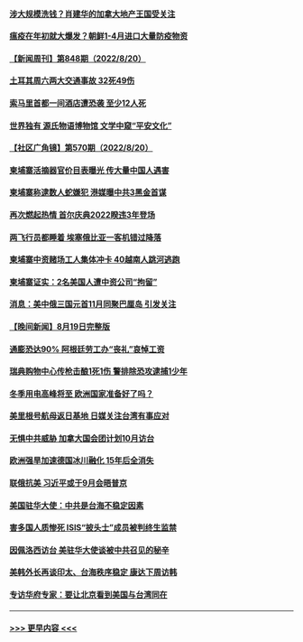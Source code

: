 #### [涉大规模洗钱？肖建华的加拿大地产王国受关注](../pages/prog202/a103507375.md?t=08210951) 
#### [瘟疫在年初就大爆发？朝鲜1-4月进口大量防疫物资](../pages/prog202/a103507500.md?t=08210951) 
#### [【新闻周刊】第848期（2022/8/20）](../pages/prog202/a103507462.md?t=08210951) 
#### [土耳其周六两大交通事故 32死49伤](../pages/prog202/a103507396.md?t=08210951) 
#### [索马里首都一间酒店遭恐袭 至少12人死](../pages/prog202/a103507398.md?t=08210951) 
#### [世界独有 源氏物语博物馆 文学中窥“平安文化”](../pages/prog202/a103507400.md?t=08210951) 
#### [【社区广角镜】第570期（2022/8/20）](../pages/prog202/a103507335.md?t=08210951) 
#### [柬埔寨活摘器官价目表曝光 传大量中国人遇害](../pages/prog202/a103507324.md?t=08210951) 
#### [柬埔寨称逮数人蛇嫌犯 港媒曝中共3黑金首谋](../pages/prog202/a103507247.md?t=08210951) 
#### [再次燃起热情 首尔庆典2022睽违3年登场](../pages/prog202/a103507256.md?t=08210951) 
#### [两飞行员都睡着 埃塞俄比亚一客机错过降落](../pages/prog202/a103507172.md?t=08210951) 
#### [柬埔寨中资赌场工人集体冲卡 40越南人跳河逃跑](../pages/prog202/a103507164.md?t=08210951) 
#### [柬埔寨证实：2名美国人遭中资公司“拘留”](../pages/prog202/a103507175.md?t=08210951) 
#### [消息：美中俄三国元首11月同聚巴厘岛 引发关注](../pages/prog202/a103507127.md?t=08210951) 
#### [【晚间新闻】8月19日完整版](../pages/prog202/a103506911.md?t=08210951) 
#### [通膨恐达90% 阿根廷劳工办“丧礼”哀悼工资](../pages/prog202/a103507096.md?t=08210951) 
#### [瑞典购物中心传枪击酿1死1伤 警排除恐攻逮捕1少年](../pages/prog202/a103507077.md?t=08210951) 
#### [冬季用电高峰将至 欧洲国家准备好了吗？](../pages/prog202/a103507030.md?t=08210951) 
#### [美里根号航母返日基地 日媒关注台湾有事应对](../pages/prog202/a103506943.md?t=08210951) 
#### [无惧中共威胁 加拿大国会团计划10月访台](../pages/prog202/a103506947.md?t=08210951) 
#### [欧洲强旱加速德国冰川融化 15年后全消失](../pages/prog202/a103506802.md?t=08210951) 
#### [联俄抗美 习近平或于9月会晤普京](../pages/prog202/a103506798.md?t=08210951) 
#### [美国驻华大使：中共是台海不稳定因素](../pages/prog202/a103506794.md?t=08210951) 
#### [害多国人质惨死  ISIS“披头士”成员被判终生监禁](../pages/prog202/a103506633.md?t=08210951) 
#### [因佩洛西访台 美驻华大使谈被中共召见的秘辛](../pages/prog202/a103506624.md?t=08210951) 
#### [美韩外长再谈印太、台海秩序稳定 康达下周访韩](../pages/prog202/a103506491.md?t=08210951) 
#### [专访华府专家：要让北京看到美国与台湾同在](../pages/prog202/a103506503.md?t=08210951) 

----
#### [ >>> 更早内容 <<< ](../indexes/prog202-earlier.md)
